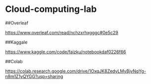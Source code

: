 # Cloud-computing-lab
##Overleaf

https://www.overleaf.com/read/nchzxrhxgggc#0e5c29

##Kaggale

https://www.kaggle.com/code/faizku/notebookdaf0226f66

##Colab

https://colab.research.google.com/drive/1OxqJK8ZedyLMyBjvNqYg-n8m1Z1yQYGG?usp=sharing

